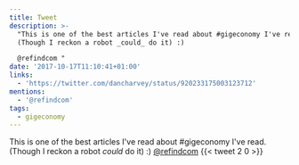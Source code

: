 ```yaml
---
title: Tweet
description: >-
  "This is one of the best articles I've read about #gigeconomy I've read.
  (Though I reckon a robot _could_ do it) :)

  @refindcom "
date: '2017-10-17T11:10:41+01:00'
links:
  - 'https://twitter.com/dancharvey/status/920233175003123712'
mentions:
  - '@refindcom'
tags:
  - gigeconomy
---
```

This is one of the best articles I've read about #gigeconomy I've read. (Though I reckon a robot _could_ do it) :)
[@refindcom](https://twitter.com/@refindcom) 
      {{< tweet 2 0 >}}
    
